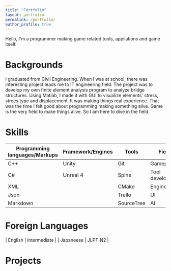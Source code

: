 ```yaml
---
title: "Fortfolio"
layout: portfolio
permalink: /portfolio/
author_profile: true
---
```


Hello, I'm a programmer making game related tools, appliations and game itself.

# Backgrounds 

I graduated from Civil Engineering. When I was at school, there was interesting project leads me to IT engineering field.
The project was to develop my own finite element analysis program to analyze bridge structures.
Using Matlab, I made it with GUI to visualize elements' stress, strees type and displacement.
It was making things real experience.
That was the time I felt good about programming making something alive.
Game is the very field to make things alive. 
So I am here to dive in the field.

# Skills 

| Programming languages/Markups | Framework/Engines | Tools             | Fields                |
|-------------------------------|-------------------|-------------------|----------             |
| C++                           | Unity             | Git               | Gameplay              |
| C#                            | Unreal 4          | Spine             | Tool development      |
| XML                           |                   | CMake             | Engine                |
| Json                          |                   | Trello            | UI                    |
| Markdown                      |                   | SourceTree        | AI                    |

# Foreign Languages

| English       | Intermediate  |
| Japaneese     | JLPT-N2       |

# Projects